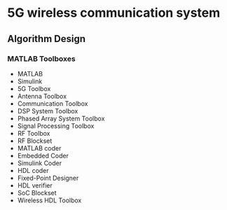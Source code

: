 # 5G wireless communication system
## Algorithm Design 
### MATLAB Toolboxes
- MATLAB
- Simulink
- 5G Toolbox
- Antenna Toolbox
- Communication Toolbox
- DSP System Toolbox
- Phased Array System Toolbox
- Signal Processing Toolbox
- RF Toolbox
- RF Blockset
- MATLAB coder
- Embedded Coder
- Simulink Coder
- HDL coder
- Fixed-Point Designer
- HDL verifier
- SoC Blockset
- Wireless HDL Toolbox
